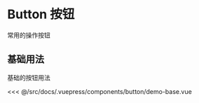 # Button 按钮

常用的操作按钮

## 基础用法
基础的按钮用法

<demo-block>

<button-demo-base slot="source"></button-demo-base>

<<< @/src/docs/.vuepress/components/button/demo-base.vue

</demo-block>
